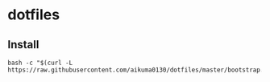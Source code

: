 # dotfiles

## Install

```
bash -c "$(curl -L https://raw.githubusercontent.com/aikuma0130/dotfiles/master/bootstrap.sh)"
```

